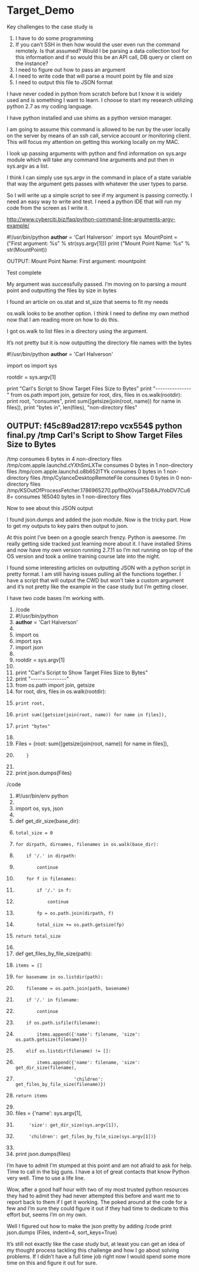 # Target_Demo

Key challenges to the case study is 
1. I have to do some programming
2. If you can’t SSH in then how would the user even run the command remotely.  Is that assumed?  Would I be parsing a data collection tool for this information and if so would this be an API call, DB query or client on the instance?
3. I need to figure out how to pass an argument 
4. I need to write code that will parse a mount point by file and size
5. I need to output this file to JSON format 

I have never coded in python from scratch before but I know it is widely used and is something I want to learn.  I choose to start my research utilizing python 2.7 as my coding language.

I have python installed and use shims as a python version manager.

I am going to assume this command is allowed to be run by the user locally on the server by means of an ssh call, service account or monitoring client.  This will focus my attention on getting this working locally on my MAC.

I look up passing arguments with python and find information on sys.argv module which will take any command line arguments and put then in sys.argv as a list.

I think I can simply use sys.argv in the command in place of a state variable that way the argument gets passes with whatever the user types to parse.

So I will write up a simple script to see if my argument is passing correctly.  I need an easy way to write and test.  I need a python IDE that will run my code from the screen as I write it.

http://www.cyberciti.biz/faq/python-command-line-arguments-argv-example/

#!/usr/bin/python __author__ = 'Carl Halverson'  import sys  MountPoint = ("First argument: %s" % str(sys.argv[1])) print ("Mount Point Name: %s" % str(MountPoint))

OUTPUT: 
Mount Point Name: First argument: mountpoint

Test complete

My argument was successfully passed.  I’m moving on to parsing a mount point and outputting the files by size in bytes

I found an article on os.stat and st_size that seems to fit my needs

os.walk looks to be another option.  I think I need to define my own method now that I am reading more on how to do this.

I got os.walk to list files in a directory using the argument.

It’s not pretty but it is now outputting the directory file names with the bytes

#!/usr/bin/python
__author__ = 'Carl Halverson'

import os
import sys

rootdir = sys.argv[1]

print "Carl's Script to Show Target Files Size to Bytes"
print "---------------"
from os.path import join, getsize
for root, dirs, files in os.walk(rootdir):
    print root, "consumes",
    print sum([getsize(join(root, name)) for name in files]),
    print "bytes in", len(files), "non-directory files"

OUTPUT:
f45c89ad2817:repo vcx554$ python final.py /tmp
Carl's Script to Show Target Files Size to Bytes
---------------
/tmp consumes 6 bytes in 4 non-directory files
/tmp/com.apple.launchd.cYXhSmLXTw consumes 0 bytes in 1 non-directory files
/tmp/com.apple.launchd.o8b652lTYk consumes 0 bytes in 1 non-directory files
/tmp/CylanceDesktopRemoteFile consumes 0 bytes in 0 non-directory files
/tmp/KSOutOfProcessFetcher.1786965270.ppfIhqX0vjaTSb8AJYobDV7Cu68= consumes 165040 bytes in 1 non-directory files

Now to see about this JSON output

I found json.dumps and added the json module.  Now is the tricky part.  How to get my outputs to key pairs then output to json.

At this point I’ve been on a google search frenzy.  Python is awesome.  I’m really getting side tracked just learning more about it.  I have installed Shims and now have my own version running 2.7.11 so I’m not running on top of the OS version and took a online training course late into the night.

I found some interesting articles on outputting JSON with a python script in pretty format.  I am still having issues pulling all the functions together.  I have a script that will output the CWD but won’t take a custom argument and it’s not pretty like the example in the case study but I’m getting closer.

I have two code bases I’m working with.  

1. /code 
2. #!/usr/bin/python
3. __author__ = 'Carl Halverson'
4. 
5. import os
6. import sys
7. import json
8. 
9. rootdir = sys.argv[1]
10. 
11. print "Carl's Script to Show Target Files Size to Bytes"
12. print "---------------"
13. from os.path import join, getsize
14. for root, dirs, files in os.walk(rootdir):
15.     print root,
16.     print sum([getsize(join(root, name)) for name in files]),
17.     print "bytes"
18. 
19. Files = {root: sum([getsize(join(root, name)) for name in files]),
20. 		}
21. 
22. print json.dumps(Files)

/code 
1. #!/usr/bin/env python
2. 
3. import os, sys, json
4. 
5. def get_dir_size(base_dir):
6.     total_size = 0
7.     for dirpath, dirnames, filenames in os.walk(base_dir):
8.         if '/.' in dirpath:
9.             continue
10.         for f in filenames:
11.             if '/.' in f:
12.                 continue
13.             fp = os.path.join(dirpath, f)
14.             total_size += os.path.getsize(fp)
15.     return total_size
16. 
17. def get_files_by_file_size(path):
18.     items = []
19.     for basename in os.listdir(path):
20.         filename = os.path.join(path, basename)
21.         if '/.' in filename:
22.             continue
23.         if os.path.isfile(filename):
24.             items.append({'name': filename, 'size': os.path.getsize(filename)})
25.         elif os.listdir(filename) != []:
26.             items.append({'name': filename, 'size': get_dir_size(filename),
27.                           'children': get_files_by_file_size(filename)})
28.     return items
29. 
30. files = {'name': sys.argv[1], 
31.          'size': get_dir_size(sys.argv[1]),
32.          'children': get_files_by_file_size(sys.argv[1])}
33. 
34. print json.dumps(files)

I’m have to admit I’m stumped at this point and am not afraid to ask for help.  Time to call in the big guns.  I have a lot of great contacts that know Python very well.  Time to use a life line.

Wow, after a good half hour with two of my most trusted python resources they had to admit they had never attempted this before and want me to report back to them if I get it working.  The poked around at the code for a few and I’m sure they could figure it out if they had time to dedicate to this effort but, seems I’m on my own.

Well I figured out how to make the json pretty by adding 
/code
print json.dumps (Files, indent=4, sort_keys=True)

It’s still not exactly like the case study but, at least you can get an idea of my thought process tackling this challenge and how I go about solving problems.  If I didn’t have a full time job right now I would spend some more time on this and figure it out for sure.
